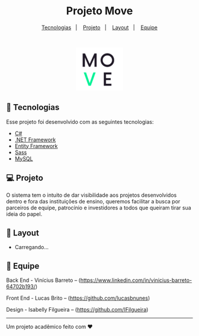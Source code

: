 <h1 align="center">Projeto Move</h1>

<p align="center">  
  <a href="#-tecnologias">Tecnologias</a>&nbsp;&nbsp;&nbsp;|&nbsp;&nbsp;&nbsp;
  <a href="#-projeto">Projeto</a>&nbsp;&nbsp;&nbsp;|&nbsp;&nbsp;&nbsp;
  <a href="#-layout">Layout</a>&nbsp;&nbsp;&nbsp;|&nbsp;&nbsp;&nbsp;
  <a href="#-Equipe">Equipe</a>
</p>

<br>

<p align="center">
  <img alt="Move" src="Sistema/Content/img/logo.svg" width="25%">
</p>

## 🚀 Tecnologias

Esse projeto foi desenvolvido com as seguintes tecnologias:

- [C#](https://docs.microsoft.com/pt-br/dotnet/csharp/)
- [.NET Framework](https://dotnet.microsoft.com/apps/aspnet)
- [Entity Framework](https://docs.microsoft.com/pt-br/ef/)
- [Sass](https://sass-lang.com/)
- [MySQL](https://www.mysql.com/)


## 💻 Projeto

O sistema tem o intuito de dar visibilidade aos projetos desenvolvidos dentro e fora das instituições de ensino, queremos facilitar a busca por parceiros de equipe, 
patrocínio e investidores a todos que queiram tirar sua ideia do papel.

## 🔖 Layout

- Carregando...

## 🥇 Equipe

Back End - Vinícius Barreto –  (https://www.linkedin.com/in/vinicius-barreto-64702b193/)

Front End - Lucas Brito –  (https://github.com/lucasbnunes)

Design - Isabelly Filgueira –  (https://github.com/IFilgueira)

---

Um projeto acadêmico feito com ♥

